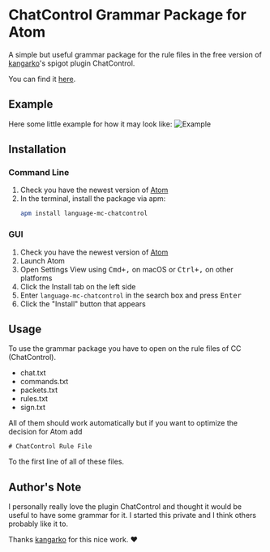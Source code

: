 ﻿# ChatControl Grammar Package for Atom

A simple but useful grammar package for the rule files in the free version of [kangarko](https://github.com/kangarko)'s spigot plugin ChatControl.

You can find it [here](https://www.spigotmc.org/resources/chatcontrol.271/).

## Example

Here some little example for how it may look like:
![Example](https://raw.githubusercontent.com/derPiepmatz/language-mc-chatcontrol/master/example.png)


## Installation

### Command Line

 1. Check you have the newest version of [Atom](https://atom.io)
 2. In the terminal, install the package via apm: 
	 ```sh
	apm install language-mc-chatcontrol
	```

### GUI

 1. Check you have the newest version of [Atom](https://atom.io)
 2. Launch Atom
 3. Open Settings View using <kbd>Cmd+,</kbd> on macOS or <kbd>Ctrl+,</kbd> on other platforms
 4. Click the Install tab on the left side
 5. Enter `language-mc-chatcontrol` in the search box and press <kbd>Enter</kbd>
 6. Click the "Install" button that appears

## Usage

To use the grammar package you have to open on the rule files of CC (ChatControl).

 - chat.txt
 - commands.txt
 - packets.txt
 - rules.txt
 - sign.txt

All of them should work automatically but if you want to optimize the decision for Atom add

    # ChatControl Rule File
To the first line of all of these files.

## Author's Note

I personally really love the plugin ChatControl and thought it would be useful to have some grammar for it. I started this private and I think others probably like it to.

Thanks [kangarko](https://github.com/kangarko) for this nice work. ❤

